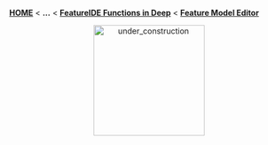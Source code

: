 <!-- Breadcrumb -->
[**HOME**](https://github.com/tthuem/FeatureIDE/wiki) < **...** < [**FeatureIDE Functions in Deep**](https://github.com/tthuem/FeatureIDE/wiki/FeatureIDE-Functions-in-Deep) < [**Feature Model Editor**](https://github.com/tthuem/FeatureIDE/wiki/Feature-Model-Editor)

<!-- Introduction -->
<p align="center">
	<img height="200" width="200" alt="under_construction" src="https://github.com/tthuem/FeatureIDE/wiki/Assets/under_construction.png">
</p>

<!-- Outline -->

<!-- Content -->
